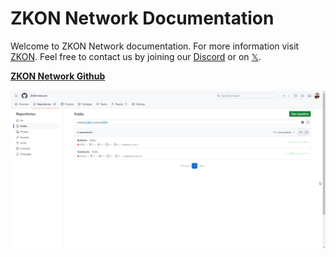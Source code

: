 # ZKON Network Documentation 

Welcome to ZKON Network documentation. For more information visit [ZKON](https://zkon.xyz). Feel free to contact us by joining our [Discord](https://discord.gg/AnmcW4HY2M) or on [𝕏](https://twitter.com/zkon_network).



[**ZKON Network Github**](https://github.com/ZKON-Network)

[![](.github/Github.png)](https://github.com/ZKON-Network)